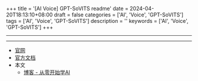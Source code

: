 +++
title = '[AI Voice] GPT-SoVITS readme'
date = 2024-04-20T18:13:10+08:00
draft = false
categories = ['AI', 'Voice', 'GPT-SoVITS']
tags = ['AI', 'Voice', 'GPT-SoVITS']
description = ''
keywords = ['AI', 'Voice', 'GPT-SoVITS']
+++

---

---

- [官网](https://github.com/RVC-Boss/GPT-SoVITS)
- [官方文档](https://www.yuque.com/baicaigongchang1145haoyuangong/ib3g1e)
- 本文
    - [博客 - 从零开始学AI](https://blog.aihub2022.top/post/ai-voice-gpt-sovits-readme/)
    <!-- - [微信 - 从零开始学AI](...) -->
    <!-- - [CSDN - 从零开始学AI](...) -->
    <!-- - [掘金 - 从零开始学AI](...) -->
    <!-- - [知乎 - 从零开始学AI](...) -->
    <!-- - [阿里云 - 从零开始学AI](...) -->
    <!-- - [腾讯云 - 从零开始学AI](...) -->
